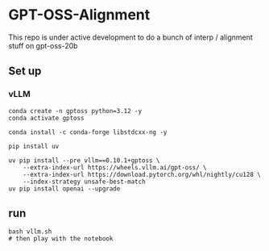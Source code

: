 # GPT-OSS-Alignment

This repo is under active development to do a bunch of interp / alignment stuff on gpt-oss-20b

## Set up

### vLLM
```
conda create -n gptoss python=3.12 -y
conda activate gptoss

conda install -c conda-forge libstdcxx-ng -y

pip install uv
    
uv pip install --pre vllm==0.10.1+gptoss \
    --extra-index-url https://wheels.vllm.ai/gpt-oss/ \
    --extra-index-url https://download.pytorch.org/whl/nightly/cu128 \
    --index-strategy unsafe-best-match
uv pip install openai --upgrade
```

## run

```
bash vllm.sh
# then play with the notebook
```